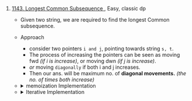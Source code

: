 
1. [1143. Longest Common Subsequence ](https://leetcode.com/problems/longest-common-subsequence/), Easy, classic dp
    - Given two string, we are required to find the longest Common subsequence.
    - Approach
        - consider two pointers `i and j`, pointing towards string `s, t`.
        - The process of increasing the pointers can be seen as moving fwd *(if i is increase)*, or moving dwn *(if j is increase)*.
        - *or* moving `diagonally` if both i and j increases. 
        - Then our ans. will be maximum no. of **diagonal movements.** *(the no. of times both increase)*

   - <details>
     <summary> memoization Implementation</summary>

       ```cpp
       /* Pay attention to the base cases. */
     
       class Solution {
       public:
       std ::vector<std ::vector<int>> memo;
       int n, m;
       string s, t;
       
       int dp(int i, int j) {
       /* Don't something like -INFINITY, it should be 0. */
       /* This being 0 means that we atleast paid visit to beginning of memo */
       /* Essential for adding up one to diagonal elements. */
       
           if (i < 1 or j < 1)
             return 0;
       
           int &ans = memo[i][j];
       
           if (ans != -1)
             return ans;
       
           if (s[i - 1] == t[j - 1]) {
             ans = max(dp(i - 1, j - 1) + 1, ans);
           } else
             ans = max(dp(i - 1, j), dp(i, j - 1));
       
           return ans;
       }
       
       int longestCommonSubsequence(string s, string t) {
           n = s.size(), m = t.size();
     
           this->s = s;
           this->t = t;
       
           memo = vvi(n + 1, vi(m + 1, -1));
           int ans = dp(n, m);
       
           if (ans == -1)
             return 0;
           return ans;
       }

       ```
     </details>
   - <details>
     <summary>Iterative Implementation</summary>

        ```cpp
        int longestCommonSubsequence(string s, string t) {
            int n = s.size(); 
            int m = t.size();
            int dp[n + 1][m + 1];
            
            for (int i = 0; i <= n; i++) {
                for (int j = 0; j <= m; j++) {
                    if (i == 0 or j == 0) dp[i][j] = 0;
                    else if (s[i - 1] == t[j - 1])  dp[i][j] = dp[i - 1][j - 1] + 1;
                    else dp[i][j] = max(dp[i][j-  1], dp[i - 1][j]);
                }
            }
            return dp[n][m];
        }

        ```
     </details>
